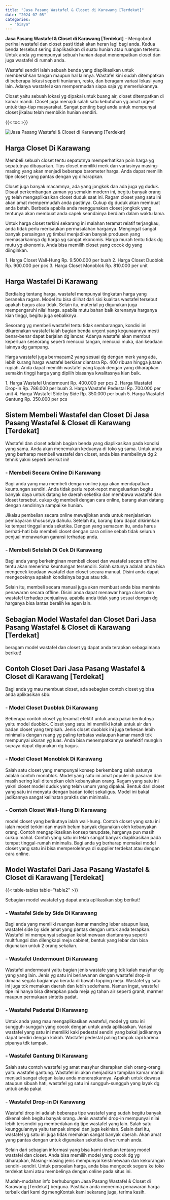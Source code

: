 ```yaml
---
title: "Jasa Pasang Wastafel & Closet di Karawang [Terdekat]"
date: "2024-07-05"
categories: 
  - "biaya"
---
```


**Jasa Pasang Wastafel & Closet di Karawang \[Terdekat\]** – Mengobrol perihal wastafel dan closet pasti tidak akan heran lagi bagi anda. Kedua benda tersebut sering diaplikasikan di suatu hunian atau ruangan tertentu. Untuk anda yg mempunyai sebuah hunian dapat menempatkan closet dan juga wastafel di rumah anda.

Wastafel sendiri ialah sebuah benda yang diaplikasikan untuk membersihkan tangan maupun hal lainnya. Wastafel kini sudah ditempatkan di beberapa lokasi seperti hunianan, resto, dan beragam variasi lokasi yang lain. Adanya wastafel akan mempermudah siapa saja yg memerlukannya.

Closet yaitu sebuah lokasi yg dipakai untuk buang air, closet ditempatkan di kamar mandi. Closet juga menajdi salah satu kebutuhan yg amat urgent untuk tiap-tiap masyarakat. Sangat penting bagi anda untuk mempunyai closet jikalau telah membikin hunian sendiri.

{{< toc >}}

![Jasa Pasang Wastafel & Closet di Karawang [Terdekat]](/images/wastafel-closet-murah63.png)

## Harga Closet Di Karawang

Membeli sebuah closet tentu sepatutnya memperhatikan poin harga yg sepatutnya dibayarkan. Tips closet memiliki merk dan variasinya masing-masing yang akan menjadi beberapa barometer harga. Anda dapat memilih tipe closet yang pantas dengan yg diharapkan.

Closet juga banyak macamnya, ada yang jongkok dan ada juga yg duduk. Disaat perkembangan zaman yg semakin modern ini, begitu banyak orang yg telah mengaplikasikan closet duduk saat ini. Ragam closet yang satu ini akan amat mempermudah anda pastinya. Cukup dg duduk akan membuat anda betah. Berbeda apabila anda menggunakan closet jongkok yang tentunya akan membuat anda capek seandainya berdiam dalam waktu lama.

Untuk harga closet terkini sekarang ini malahan teramat relatif terjangkau, anda tidak perlu merisaukan permasalahan harganya. Mengingat sangat banyak persaingan yg timbul menjadikan banyak produsen yang memasarkannya dg harga yg sangat ekonomis. Harga murah tentu tidak dg mutu yg ekonomis. Anda bisa memilih closet yang cocok dg yang diinginkan.

1\. Harga Closet Wall-Hung Rp. 9.500.000 per buah 2. Harga Closet Duoblok Rp. 900.000 per pcs 3. Harga Closet Monoblok Rp. 810.000 per unit

## Harga Wastafel Di Karawang

Berdialog tentang harga, wastafel mempunyai tingkatan harga yang beraneka ragam. Model itu bisa dilihat dari sisi kualitas wastafel tersebut apakah bagus atau tidak. Selain itu, material yg digunakan juga mempengaruhi nilai harga. apabila mutu bahan baik karenanya harganya kian tinggi, begitu juga sebaliknya.

Sesorang yg membeli wastafel tentu tidak sembarangan, kondisi ini dikarenakan wastafel ialah bagian benda urgent yang kegunaannya mesti benar-benar dapat berjalan dg lancar. Adanya wastafel akan membut keperluan seseorang seperti mencuci tangan, mencuci muka, dan keadaan lainnya dg gampang.

Harga wastafel juga bermacam2 yang sesuai dg dengan merk yang ada, lebih kurang harga wastafel berkisar diantara Rp. 400 ribuan hingga jutaan rupiah. Anda dapat memilih wastafel yang layak dengan yang diharapkan. semakin tinggi harga yang dipilih biasanya kwalitasnya kian baik.

1\. Harga Wastafel Undermount Rp. 400.000 per pcs 2. Harga Wastafel Drop-in Rp. 786.000 per buah 3. Harga Wastafel Pedestal Rp. 700.000 per unit 4. Harga Wastafel Side by Side Rp. 350.000 per buah 5. Harga Wastafel Gantung Rp. 350.000 per pcs

## Sistem Membeli Wastafel dan Closet Di Jasa Pasang Wastafel & Closet di Karawang \[Terdekat\]

Wastafel dan closet adalah bagian benda yang diaplikasikan pada kondisi yang sama. Anda akan menemukan keduanya di toko yg sama. Untuk anda yang berharap membeli wastafel dan closet, anda bisa membelinya dg 2 tehnik yakni seperti berikut ini!

### \- Membeli Secara Online Di Karawang

Bagi anda yang mau membeli dengan online juga akan mendapatkan keuntungan sendiri. Anda tidak perlu repot-repot mengeluarkan begitu banyak daya untuk datang ke daerah seketika dan membawa wastafel dan kloset tersebut. cukup dg membeli dengan cara online, barang akan datang dengan sendirinya sampai ke hunian.

Jikalau pembelian secara online mewajibkan anda untuk menjalankan pembayaran khususnya dahulu. Setelah itu, barang baru dapat dikirimkan ke tempat tinggal anda seketika. Dengan yang semacam itu, anda harus berhati-hati bila membeli closet dengan cara online sebab tidak seluruh penjual menawarkan garansi terhadap anda.

### \- Membeli Setelah Di Cek Di Karawang

Bagi anda yang berkeinginan membeli closet dan wastafel secara offline tentu akan menerima keuntungan tersendiri. Salah satunya adalah anda bisa mengecek keadaan wastafel dan closet secara manual. Disini anda dapat mengeceknya apakah kondisinya bagus atau tdk.

Selain itu, membeli secara manual juga akan membuat anda bisa meminta penawaran secara offline. Disini anda dapat menawar harga closet dan wastafel terhadap penjualnya. apabila anda tidak yang sesuai dengan dg harganya bisa lantas beralih ke agen lain.

## Sebagian Model Wastafel dan Closet Dari Jasa Pasang Wastafel & Closet di Karawang \[Terdekat\]

beragam model wastafel dan closet yg dapat anda terapkan sebagaimana berikut!

## Contoh Closet Dari Jasa Pasang Wastafel & Closet di Karawang \[Terdekat\]

Bagi anda yg mau membuat closet, ada sebagian contoh closet yg bisa anda aplikasikan sbb:

### \- Model Closet Duoblok Di Karawang

Beberapa contoh closet yg teramat efektif untuk anda pakai berikutnya yaitu model duoblok. Closet yang satu ini memiliki kotak untuk air dan badan closet yang terpisah. Jenis closet duoblok ini juga terkesan lebih minimalis dengan ruang yg paling terbatas walaupun kamar mandi tdk mempunyai ukuran yg luas. Anda bisa menempatkannya seefektif mungkin supaya dapat digunakan dg bagus.

### \- Model Closet Monoblok Di Karawang

Salah satu closet yang mempunyai konsep berkembang salah satunya adalah contoh monoblok. Model yang satu ini amat populer di pasaran dan masih sering kali diterapkan oleh kebanyakan orang. Ragam yang satu ini yakni closet model duduk yang telah umum yang dipakai. Bentuk dari closet yang satu ini menyatu dengan badan toilet sekaligus. Model ini bakal jadikannya sangat kelihatan praktis dan minimalis.

### \- Contoh Closet Wall-Hung Di Karawang

model closet yang berikutnya ialah wall-hung. Contoh closet yang satu ini ialah model terkini dan masih belum banyak digunakan oleh kebanyakan orang. Contoh mengaplikasikan konsep terupdate, harganya pun masih cukup mahal. Contoh yang satu ini telah sangat banyak diaplikasikan pada tempat tinggal-rumah minimalis. Bagi anda yg berharap memakai model closet yang satu ini bisa memperolehnya di supplier terdekat atau dengan cara online.

## Model Wastafel Dari Jasa Pasang Wastafel & Closet di Karawang \[Terdekat\]

{{< table-tables table="table2" >}}

Sebagian model wastafel yg dapat anda aplikasikan sbg berikut!

### \- Wastafel Side by Side Di Karawang

Bagi anda yang memiliki ruangan kamar manding lebar ataupun luas, wastafel side by side amat yang pantas dengan untuk anda terapkan. Wastafel ini mempunyai sebagian keistimewaan diantaranya seperti multifungsi dan dilengkapi meja cabinet, bentuk yang lebar dan bisa digunakan untuk 2 orang sekalian.

### \- Wastafel Undermount Di Karawang

Wastafel undermount yaitu bagian jenis wastafe yang tdk kalah masyhur dg yang yang lain. Jenis yg satu ini berlawanan dengan wastafel drop-in dimana segala bagiannya berada di bawah topping meja. Wastafel yg satu ini juga tdk memakan daerah dan lebih sederhana. Namun ingat, wastafel tipe ini hanya bisa diterapkan pada meja yg tahan air seperti granit, marmer maupun permukaan sintetis padat.

### \- Wastafel Padestal Di Karawang

Untuk anda yang mau mengaplikasikan wasteful, model yg satu ini sungguh-sungguh yang cocok dengan untuk anda aplikasikan. Variasi wastafel yang satu ini memiliki kaki pedestal sendiri yang bakal jadikannya dapat berdiri dengan kokoh. Wastafel pedestal paling tampak rapi karena pipanya tdk tampak.

### \- Wastafel Gantung Di Karawang

Salah satu contoh wastafel yg amat masyhur diterapkan oleh orang-orang yaitu wastafel gantung. Wastafel ini akan menjadikan tampilan kamar mandi menjadi sangat elegan kalau anda menerapkannya. Apakah untuk dewasa ataupun sibuah hati, wastafel yg satu ini sungguh-sungguh yang layak dg untuk anda pakai.

### \- Wastafel Drop-in Di Karawang

Wastafel drop ini adalah beberapa tipe wastafel yang sudah begitu banyak dikenal oleh begitu banyak orang. Jenis wastafel drop-in mempunyai nilai lebih tersendiri yg membedakan dg tipe wastafel yang lain. Salah satu keunggulannya yaitu tampak simpel dan juga kekinian. Selain dari itu, wastafel yg satu ini juga tidak memakan sangat banyak daerah. Akan amat yang pantas dengan untuk digunakan seketika di wc rumah anda.

Selain dari sebagian informasi yang bisa kami rincikan tentang model wastafel dan closet. Anda bisa memilih model yang cocok dg yg diharapkan, Masing-masing jenis mempunyai keistimewaan dan kekurangan sendiri-sendiri. Untuk persoalan harga, anda bisa mengecek segera ke toko terdekat kami atau membelinya dengan online pada situs ini.

Mudah-mudahan info berhubungan Jasa Pasang Wastafel & Closet di Karawang \[Terdekat\] berguna. Pastikan anda menerima penawaran harga terbaik dari kami dg mengKontak kami sekarang juga, terima kasih.
